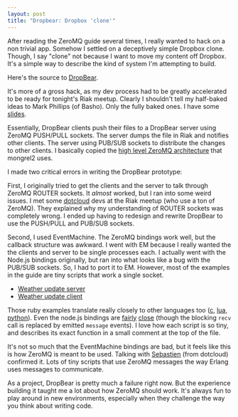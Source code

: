 ```yaml
---
layout: post
title: "Dropbear: Dropbox 'clone'"
---
```


After reading the ZeroMQ guide several times, I really wanted to hack on
a non trivial app.  Somehow I settled on a deceptively simple Dropbox
clone.  Though, I say "clone" not because I want to move my content off
Dropbox.  It's a simple way to describe the kind of system I'm
attempting to build.

Here's the source to [DropBear](https://gist.github.com/122849a52c5b33c5d890).

It's more of a gross hack, as my dev process had to be greatly
accelerated to be ready for tonight's Riak meetup.  Clearly I shouldn't tell my
half-baked ideas to Mark Phillips (of Basho).  Only the fully baked
ones.  I have some [slides](http://dl.dropbox.com/u/3561619/talks/zeromq-riak-technoweenie.pdf).

Essentially, DropBear clients push their files to a DropBear server
using ZeroMQ PUSH/PULL sockets.  The server dumps the file in Riak and
notifies other clients.  The server using PUB/SUB sockets to distribute
the changes to other clients.  I basically copied the [high level ZeroMQ
architecture](http://mongrel2.org/static/mongrel2-manual.html#x1-670005.3) that
mongrel2 uses.

I made two critical errors in writing the DropBear prototype:

First, I originally tried to get the clients and the server to talk through
ZeroMQ ROUTER sockets.  It _almost_ worked, but I ran into some weird
issues.  I met some [dotcloud](http://www.dotcloud.com/) devs at the
Riak meetup (who use a ton of ZeroMQ).  They explained why my
understanding of ROUTER sockets was completely wrong.  I ended up having
to redesign and rewrite DropBear to use the PUSH/PULL and PUB/SUB
sockets.

Second, I used EventMachine.  The ZeroMQ bindings work well, but the callback
structure was awkward.  I went with EM because I really wanted the
the clients and server to be single processes each.  I actually went
with the Node.js bindings originally, but ran into what looks like a bug
with the PUB/SUB sockets.  So, I had to port it to EM.  However, most of
the examples in the guide are tiny scripts that work a single socket.

* [Weather update server](http://zguide.zeromq.org/rb:wuserver)
* [Weather update client](http://zguide.zeromq.org/rb:wuclient)

Those ruby examples translate really closely to other languages too
([c](http://zguide.zeromq.org/c:wuserver),
[lua](http://zguide.zeromq.org/lua:wuserver), [python](http://zguide.zeromq.org/py:wuserver)).
Even the node.js bindings are [fairly](http://zguide.zeromq.org/js:wuserver) [close](http://zguide.zeromq.org/js:wuclient)
(though the blocking `recv` call is replaced by emitted `message` events).  I
love how each script is so tiny, and describes its exact function in a
small comment at the top of the file.

It's not so much that the EventMachine bindings are bad, but it feels
like this is how ZeroMQ is meant to be used.  Talking with [Sebastien](https://twitter.com/#!/sebp)
(from dotcloud) confirmed it.  Lots of tiny scripts that use ZeroMQ
messages the way Erlang uses messages to communicate.

As a project, DropBear is pretty much a failure right now.  But the experience
building it taught me a lot about how ZeroMQ should work.  It's always
fun to play around in new environments, especially when they challenge
the way you think about writing code.
